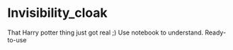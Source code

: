 # Invisibility_cloak
That Harry potter thing just got real ;)
Use notebook to understand. 
Ready-to-use
